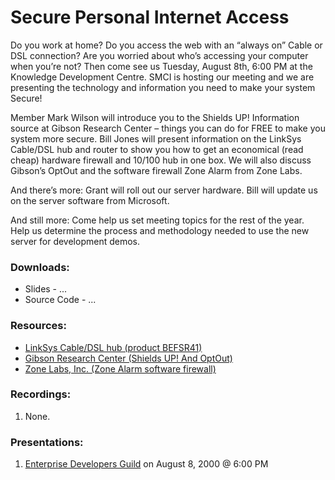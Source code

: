 # Secure Personal Internet Access

Do you work at home? Do you access the web with an “always on” Cable or DSL connection? Are you worried about who’s accessing your computer when you’re not? Then come see us Tuesday, August 8th, 6:00 PM at the Knowledge Development Centre. SMCI is hosting our meeting and we are presenting the technology and information you need to make your system Secure!

Member Mark Wilson will introduce you to the Shields UP! Information source at Gibson Research Center – things you can do for FREE to make you system more secure. Bill Jones will present information on the LinkSys Cable/DSL hub and router to show you how to get an economical (read cheap) hardware firewall and 10/100 hub in one box. We will also discuss Gibson’s OptOut and the software firewall Zone Alarm from Zone Labs.

And there’s more: Grant will roll out our server hardware. Bill will update us on the server software from Microsoft.

And still more: Come help us set meeting topics for the rest of the year. Help us determine the process and methodology needed to use the new server for development demos.

### Downloads:
* Slides - ...
* Source Code - ...

### Resources:
* [LinkSys Cable/DSL hub (product BEFSR41)](http://www.LinkSys.com/)
* [Gibson Research Center (Shields UP! And OptOut)](http://www.grc.com/)
* [Zone Labs, Inc. (Zone Alarm software firewall)](https://www.ZoneLabs.com/)

### Recordings:
1. None.

### Presentations:
1. [Enterprise Developers Guild](http://www.developersguild.org/) on August 8, 2000 @ 6:00 PM
